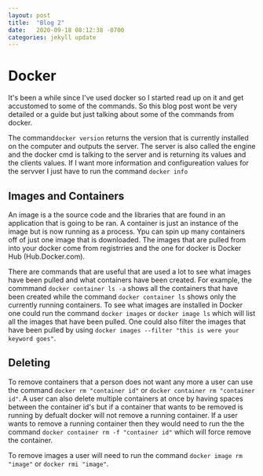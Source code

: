 ```yaml
---
layout: post
title:  "Blog 2"
date:   2020-09-18 08:12:38 -0700
categories: jekyll update
---
```


<h1>Docker</h1>
<p>
It's been a while since I've used docker so I started read up on it and get accustomed to some of the commands. So this blog post wont be very detailed or a guide but just talking about some of the commands from docker.
</p>
<p>The command<code>docker version</code> returns the version that is currently installed on the computer and outputs the server. The server is also called the engine and the docker cmd is talking to the server and is returning its values and the clients values. If I want more information and configureation values for the servver I just have to run the command <code>docker info</code></p>

<h2>Images and Containers</h2>
<p>An image is a the source code and the libraries that are found in an application that is going to be ran. A container is just an instance of the image but is now running as a process. Ypu can spin up many containers off of just one image that is downloaded. The images that are pulled from into your docker come from registrries and the one for docker is Docker Hub (Hub.Docker.com).
</p>
<p>There are commands that are useful that are used a lot to see what images have been pulled and what containers have been created. For example, the commmand <code>docker container ls -a</code> shows all the containers that have been created while the command <code>docker container ls</code> shows only the currently running containers. To see what images are installed in Docker one  could run the command <code>docker images</code> or <code>docker image ls</code> which will list all the images that have been pulled. One could also filter the images that have been pulled by using <code>docker images --filter "this is were your keyword goes"</code>.
<h2>Deleting</h2>
<p>To remove containers that a person does not want any more a user can use the command <code>docker rm "container id"</code> or <code>docker container rm "container id"</code>. A user can also delete multiple containers at once by having spaces between the container id's but if a container that wants to be removed is running by defualt docker will not remove a running container. If a user wants to remove a running container then they would need to run the the command <code>docker container rm -f "container id"</code> which will force remove the container.
</p>
<p>To remove images a user will need to run the command <code>docker image rm "image"</code> or <code>docker rmi "image"</code>. 